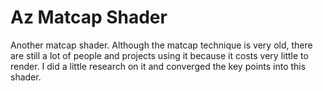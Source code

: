 # Az Matcap Shader

Another matcap shader. Although the matcap technique is very old, there are still a lot of people and projects using it because it costs very little to render. I did a little research on it and converged the key points into this shader.